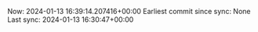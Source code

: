 Now: 2024-01-13 16:39:14.207416+00:00 Earliest commit since sync: None Last sync: 2024-01-13 16:30:47+00:00
